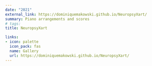 ```yaml
---
date: "2021"
external_link: https://dominiquemakowski.github.io/NeuropsyXart/
summary: Piano arrangements and scores
# tags:
title: NeuropsyXart

links:
- icon: palette
  icon_pack: fas
  name: Gallery
  url: https://dominiquemakowski.github.io/NeuropsyXart/
---
```

